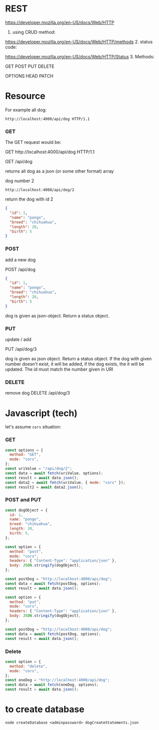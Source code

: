 # REST

https://developer.mozilla.org/en-US/docs/Web/HTTP

1. using CRUD method:

https://developer.mozilla.org/en-US/docs/Web/HTTP/methods 2. status code:

https://developer.mozilla.org/en-US/docs/Web/HTTP/Status 3. Methods:

GET
POST
PUT
DELETE

OPTIONS
HEAD
PATCH

# Resource

For example all dog:

```
http://localhost:4000/api/dog HTTP/1.1
```

### GET

The GET request would be:

GET http://localhost:4000/api/dog HTTP/1.1

GET /api/dog

returns all dog as a json (or some other format) array

dog number 2

```
http://localhost:4000/api/dog/2
```

return the dog with id 2

```json
{
  "id": 1,
  "name": "pongo",
  "breed": "chihuahua",
  "length": 20,
  "birth": 5
}
```

### POST

add a new dog

POST /api/dog

```json
{
  "id": 1,
  "name": "pongo",
  "breed": "chihuahua",
  "length": 20,
  "birth": 5
}
```

dog is given as json-object. Return a status object.

### PUT

update / add

PUT /api/dog/3

dog is given as json object. Return a status object.
If the dog with given number doesn't exist, it will be added,
if the dog exists, the it will be updated.
The id must match the number given in URI

### DELETE

remove dog
DELETE /api/dog/3

# Javascript (tech)

let's assume `cors` situation:

### GET

```js
const options = {
  method: "GET",
  mode: "cors",
};
const uriValue = "/api/dog/2";
const data = await fetch(uriValue, options);
const result = await data.json();
const data2 = await fetch(uriValue, { mode: "cors" });
const result2 = await data2.json();
```

### POST and PUT

```js
const dogObject = {
  id: 1,
  name: "pongo",
  breed: "chihuahua",
  length: 20,
  birth: 5,
};
```

```js
const option = {
  method: "post",
  mode: "cors",
  headers: { "Content-Type": "application/json" },
  body: JSON.stringify(dogObject),
};

const postDog = "http://localhost:4000/api/dog";
const data = await fetch(postDog, options);
const result = await data.json();

const option = {
  method: "put",
  mode: "cors",
  headers: { "Content-Type": "application/json" },
  body: JSON.stringify(dogObject),
};

const postDog = "http://localhost:4000/api/dog";
const data = await fetch(postDog, options);
const result = await data.json();
```

### Delete

```js
const option = {
  method: "delete",
  mode: "cors",
};
const oneDog = "http://localhost:4000/api/dog";
const data = await fetch(oneDog, options);
const result = await data.json();
```

# to create database

```shell
node createDatabase <adminpassword> dogCreateStatements.json
```
